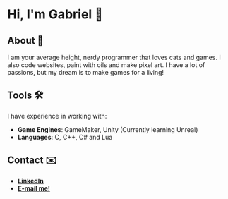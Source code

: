 # Hi, I'm Gabriel 👋

## About 📔

I am your average height, nerdy programmer that loves cats and games. I also code websites, paint with oils and make pixel art. I have a lot of passions, but my dream is to make games for a living!

## Tools 🛠️

I have experience in working with:

- **Game Engines**: GameMaker, Unity (Currently learning Unreal)
- **Languages**: C, C++, C# and Lua

## Contact ✉️
- **[LinkedIn](https://www.linkedin.com/in/lemmtopia)**
- **[E-mail me!](mailto:gabrielmesmo97@gmail.com)**

<!---
lemmtopia/lemmtopia is a ✨ special ✨ repository because its `README.md` (this file) appears on your GitHub profile.
You can click the Preview link to take a look at your changes.
--->
